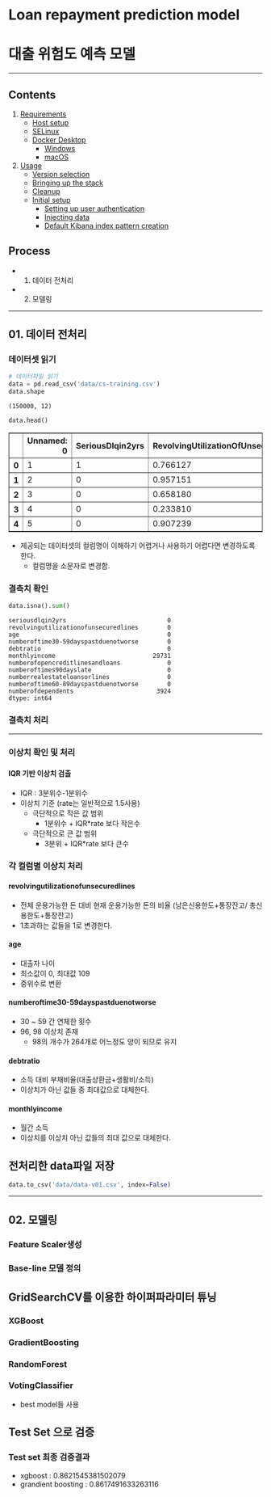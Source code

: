 # Loan repayment prediction model 
# 대출 위험도 예측 모델



---

## Contents

1. [Requirements](#requirements)
   * [Host setup](#host-setup)
   * [SELinux](#selinux)
   * [Docker Desktop](#docker-desktop)
     * [Windows](#windows)
     * [macOS](#macos)
1. [Usage](#usage)
   * [Version selection](#version-selection)
   * [Bringing up the stack](#bringing-up-the-stack)
   * [Cleanup](#cleanup)
   * [Initial setup](#initial-setup)
     * [Setting up user authentication](#setting-up-user-authentication)
     * [Injecting data](#injecting-data)
     * [Default Kibana index pattern creation](#default-kibana-index-pattern-creation)


## Process
* 01. 데이터 전처리
* 02. 모델링

---
## 01. 데이터 전처리

### 데이터셋 읽기

```python
# 데이터파일 읽기
data = pd.read_csv('data/cs-training.csv')
data.shape
```
    (150000, 12)

```python
data.head()
```




<div>
<style scoped>
    .dataframe tbody tr th:only-of-type {
        vertical-align: middle;
    }

    .dataframe tbody tr th {
        vertical-align: top;
    }

    .dataframe thead th {
        text-align: right;
    }
</style>
<table border="1" class="dataframe">
  <thead>
    <tr style="text-align: right;">
      <th></th>
      <th>Unnamed: 0</th>
      <th>SeriousDlqin2yrs</th>
      <th>RevolvingUtilizationOfUnsecuredLines</th>
      <th>age</th>
      <th>NumberOfTime30-59DaysPastDueNotWorse</th>
      <th>DebtRatio</th>
      <th>MonthlyIncome</th>
      <th>NumberOfOpenCreditLinesAndLoans</th>
      <th>NumberOfTimes90DaysLate</th>
      <th>NumberRealEstateLoansOrLines</th>
      <th>NumberOfTime60-89DaysPastDueNotWorse</th>
      <th>NumberOfDependents</th>
    </tr>
  </thead>
  <tbody>
    <tr>
      <th>0</th>
      <td>1</td>
      <td>1</td>
      <td>0.766127</td>
      <td>45</td>
      <td>2</td>
      <td>0.802982</td>
      <td>9120.0</td>
      <td>13</td>
      <td>0</td>
      <td>6</td>
      <td>0</td>
      <td>2.0</td>
    </tr>
    <tr>
      <th>1</th>
      <td>2</td>
      <td>0</td>
      <td>0.957151</td>
      <td>40</td>
      <td>0</td>
      <td>0.121876</td>
      <td>2600.0</td>
      <td>4</td>
      <td>0</td>
      <td>0</td>
      <td>0</td>
      <td>1.0</td>
    </tr>
    <tr>
      <th>2</th>
      <td>3</td>
      <td>0</td>
      <td>0.658180</td>
      <td>38</td>
      <td>1</td>
      <td>0.085113</td>
      <td>3042.0</td>
      <td>2</td>
      <td>1</td>
      <td>0</td>
      <td>0</td>
      <td>0.0</td>
    </tr>
    <tr>
      <th>3</th>
      <td>4</td>
      <td>0</td>
      <td>0.233810</td>
      <td>30</td>
      <td>0</td>
      <td>0.036050</td>
      <td>3300.0</td>
      <td>5</td>
      <td>0</td>
      <td>0</td>
      <td>0</td>
      <td>0.0</td>
    </tr>
    <tr>
      <th>4</th>
      <td>5</td>
      <td>0</td>
      <td>0.907239</td>
      <td>49</td>
      <td>1</td>
      <td>0.024926</td>
      <td>63588.0</td>
      <td>7</td>
      <td>0</td>
      <td>1</td>
      <td>0</td>
      <td>0.0</td>
    </tr>
  </tbody>
</table>
</div>

- 제공되는 데이터셋의 컬럼명이 이해하기 어렵거나 사용하기 어렵다면 변경하도록 한다.
    - 컬럼명을 소문자로 변경함.



### 결측치 확인 
```python
data.isna().sum()
```




    seriousdlqin2yrs                            0
    revolvingutilizationofunsecuredlines        0
    age                                         0
    numberoftime30-59dayspastduenotworse        0
    debtratio                                   0
    monthlyincome                           29731
    numberofopencreditlinesandloans             0
    numberoftimes90dayslate                     0
    numberrealestateloansorlines                0
    numberoftime60-89dayspastduenotworse        0
    numberofdependents                       3924
    dtype: int64


### 결측치 처리
---
### 이상치 확인 및 처리

#### IQR 기반 이상치 검출
- IQR : 3분위수-1분위수
- 이상치 기준 (rate는 일반적으로 1.5사용)
    - 극단적으로 작은 값 범위
         - 1분위수 + IQR*rate 보다 작은수
    - 극단적으로 큰 값 범위
        - 3분위 + IQR*rate 보다 큰수

### 각 컬럼별 이상치 처리

#### revolvingutilizationofunsecuredlines
- 전체 운용가능한 돈 대비 현재 운용가능한 돈의 비율 (남은신용한도+통장잔고/ 총신용한도+통장잔고)
- 1초과하는 값들을 1로 변경한다.

#### age
- 대출자 나이
- 최소값이 0, 최대값 109
- 중위수로 변환 

#### numberoftime30-59dayspastduenotworse
- 30 ~ 59 간 연체한 횟수
- 96, 98 이상치 존재 
    - 98의 개수가 264개로 어느정도 양이 되므로 유지


#### debtratio 
- 소득 대비 부채비율(대출상환금+생활비/소득)
- 이상치가 아닌 값들 중 최대값으로 대체한다. 

#### monthlyincome
- 월간 소득
- 이상치를 이상치 아닌 값들의 최대 값으로 대체한다.

## 전처리한 data파일 저장

```python
data.to_csv('data/data-v01.csv', index=False)
```
---
## 02. 모델링


### Feature Scaler생성
### Base-line 모델 정의

## GridSearchCV를 이용한 하이퍼파라미터 튜닝
### XGBoost
### GradientBoosting
### RandomForest
### VotingClassifier
- best model들 사용

## Test Set 으로 검증

### Test set 최종 검증결과
- xgboost : 0.8621545381502079
- grandient boosting : 0.8617491633263116
